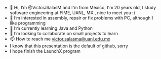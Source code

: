 - 👋 Hi, I’m @VictorJSalasM and I'm from Mexico, I'm 20 years old, I study software engineering at FIME, UANL, MX., nice to meet you :)
- 👀 I’m interested in assembly, repair or fix problems with PC, although I like programming
- 🌱 I’m currently learning Java and Python
- 💞️ I’m looking to collaborate on small projects to learn
- 📫 How to reach me victor.salasma@uanl.edu.mx
- I know that this presentation is the default of github, sorry
- I hope finish the LaunchX program
<!---
VictorJSalasM/VictorJSalasM is a ✨ special ✨ repository because its `README.md` (this file) appears on your GitHub profile.
You can click the Preview link to take a look at your changes.
--->
